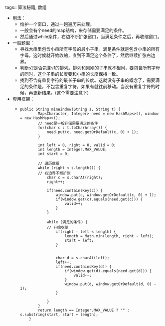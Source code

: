 tags:: 算法秘籍, 数组

- 用法：
	- 维护一个窗口，通过一趟遍历来处理。
	- 一般会有个need的map结构，来存储需要满足的条件。
	- 然后通过while条件，右边不断扩张窗口，当满足条件之后，再收缩窗口。
- 一般题型：
	- 寻找大串里包含小串所有字母的最小子串。满足条件就是包含小串的所有字母，这时候就开始收缩，直到不满足这个条件了，然后继续扩张右边界。
	- 判断s2是否包含s1的排列。排列和刚刚的子串就不相同，要包含所有字母的同时，这个子串的长度要和小串的长度保持一致。
	- 找到不含有重复字符的最长子串的长度。这就没有子串的概念了，需要满足的条件是，不包含重复字符，如果有就往前移动。当没有重复字符的时候，再更新结果。(这个需要注意下)
- 套用框架：
	- ```
	  public String minWindow(String s, String t) {
	          Map<Character, Integer> need = new HashMap<>(), window = new HashMap<>();
	          // need是一般存储需要满足的条件
	          for(char c : t.toCharArray()) {
	              need.put(c, need.getOrDefault(c, 0) + 1);
	          }
	          
	          int left = 0, right = 0, valid = 0;
	          int length = Integer.MAX_VALUE;
	          int start = 0;
	          
	          // 遍历数组
	          while (right < s.length()) {
	          // 右边界不断扩张
	              char c = s.charAt(right);
	              right++;
	              
	              if(need.containsKey(c)) {
	                  window.put(c, window.getOrDefault(c, 0) + 1);
	                  if(window.get(c).equals(need.get(c))) {
	                      valid++;
	                  }
	              }
	              
	              while (满足的条件) {
	              // 开始收缩
	                  if(right - left < length) {
	                      length = Math.min(length, right - left);
	                      start = left;
	                  }
	                  
	                  
	                  char d = s.charAt(left);
	                  left++;
	                  if(need.containsKey(d)) {
	                      if(window.get(d).equals(need.get(d))) {
	                          valid--;
	                      }
	                      window.put(d, window.getOrDefault(d, 0) - 1);
	                  }
	                  
	              }
	          }
	          return length == Integer.MAX_VALUE ? "" : s.substring(start, start + length);
	      }
	  ```
